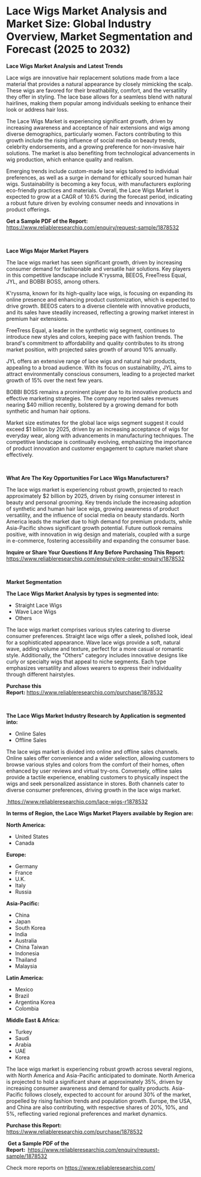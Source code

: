 <p><h1>Lace Wigs Market Analysis and Market Size: Global Industry Overview, Market Segmentation and Forecast (2025 to 2032)</h1></p><p><strong>Lace Wigs Market Analysis and Latest Trends</strong></p>
<p><p>Lace wigs are innovative hair replacement solutions made from a lace material that provides a natural appearance by closely mimicking the scalp. These wigs are favored for their breathability, comfort, and the versatility they offer in styling. The lace base allows for a seamless blend with natural hairlines, making them popular among individuals seeking to enhance their look or address hair loss.</p><p>The Lace Wigs Market is experiencing significant growth, driven by increasing awareness and acceptance of hair extensions and wigs among diverse demographics, particularly women. Factors contributing to this growth include the rising influence of social media on beauty trends, celebrity endorsements, and a growing preference for non-invasive hair solutions. The market is also benefiting from technological advancements in wig production, which enhance quality and realism.</p><p>Emerging trends include custom-made lace wigs tailored to individual preferences, as well as a surge in demand for ethically sourced human hair wigs. Sustainability is becoming a key focus, with manufacturers exploring eco-friendly practices and materials. Overall, the Lace Wigs Market is expected to grow at a CAGR of 10.6% during the forecast period, indicating a robust future driven by evolving consumer needs and innovations in product offerings.</p></p>
<p><strong>Get a Sample PDF of the Report:&nbsp;</strong> <a href="https://www.reliableresearchiq.com/enquiry/request-sample/1878532?utm_campaign=3174&utm_medium=2&utm_source=Github&utm_content=ia&utm_term=04042025&utm_id=lace-wigs">https://www.reliableresearchiq.com/enquiry/request-sample/1878532</a></p>
<p>&nbsp;</p>
<p><strong>Lace Wigs Major Market Players</strong></p>
<p><p>The lace wigs market has seen significant growth, driven by increasing consumer demand for fashionable and versatile hair solutions. Key players in this competitive landscape include K'ryssma, BEEOS, FreeTress Equal, JYL, and BOBBI BOSS, among others. </p><p>K'ryssma, known for its high-quality lace wigs, is focusing on expanding its online presence and enhancing product customization, which is expected to drive growth. BEEOS caters to a diverse clientele with innovative products, and its sales have steadily increased, reflecting a growing market interest in premium hair extensions.</p><p>FreeTress Equal, a leader in the synthetic wig segment, continues to introduce new styles and colors, keeping pace with fashion trends. The brand's commitment to affordability and quality contributes to its strong market position, with projected sales growth of around 10% annually.</p><p>JYL offers an extensive range of lace wigs and natural hair products, appealing to a broad audience. With its focus on sustainability, JYL aims to attract environmentally conscious consumers, leading to a projected market growth of 15% over the next few years.</p><p>BOBBI BOSS remains a prominent player due to its innovative products and effective marketing strategies. The company reported sales revenues nearing $40 million recently, bolstered by a growing demand for both synthetic and human hair options.</p><p>Market size estimates for the global lace wigs segment suggest it could exceed $1 billion by 2025, driven by an increasing acceptance of wigs for everyday wear, along with advancements in manufacturing techniques. The competitive landscape is continually evolving, emphasizing the importance of product innovation and customer engagement to capture market share effectively.</p></p>
<p>&nbsp;</p>
<p><strong>What Are The Key Opportunities For Lace Wigs Manufacturers?</strong></p>
<p><p>The lace wigs market is experiencing robust growth, projected to reach approximately $2 billion by 2025, driven by rising consumer interest in beauty and personal grooming. Key trends include the increasing adoption of synthetic and human hair lace wigs, growing awareness of product versatility, and the influence of social media on beauty standards. North America leads the market due to high demand for premium products, while Asia-Pacific shows significant growth potential. Future outlook remains positive, with innovation in wig design and materials, coupled with a surge in e-commerce, fostering accessibility and expanding the consumer base.</p></p>
<p><strong>Inquire or Share Your Questions If Any Before Purchasing This Report:</strong> <a href="https://www.reliableresearchiq.com/enquiry/pre-order-enquiry/1878532?utm_campaign=3174&utm_medium=2&utm_source=Github&utm_content=ia&utm_term=04042025&utm_id=lace-wigs">https://www.reliableresearchiq.com/enquiry/pre-order-enquiry/1878532</a></p>
<p>&nbsp;</p>
<p><strong>Market Segmentation</strong></p>
<p><strong>The Lace Wigs Market Analysis by types is segmented into:</strong></p>
<p><ul><li>Straight Lace Wigs</li><li>Wave Lace Wigs</li><li>Others</li></ul></p>
<p><p>The lace wigs market comprises various styles catering to diverse consumer preferences. Straight lace wigs offer a sleek, polished look, ideal for a sophisticated appearance. Wave lace wigs provide a soft, natural wave, adding volume and texture, perfect for a more casual or romantic style. Additionally, the "Others" category includes innovative designs like curly or specialty wigs that appeal to niche segments. Each type emphasizes versatility and allows wearers to express their individuality through different hairstyles.</p></p>
<p><strong>Purchase this Report:&nbsp;</strong><a href="https://www.reliableresearchiq.com/purchase/1878532?utm_campaign=3174&utm_medium=2&utm_source=Github&utm_content=ia&utm_term=04042025&utm_id=lace-wigs">https://www.reliableresearchiq.com/purchase/1878532</a></p>
<p>&nbsp;</p>
<p><strong>The Lace Wigs Market Industry Research by Application is segmented into:</strong></p>
<p><ul><li>Online Sales</li><li>Offline Sales</li></ul></p>
<p><p>The lace wigs market is divided into online and offline sales channels. Online sales offer convenience and a wider selection, allowing customers to browse various styles and colors from the comfort of their homes, often enhanced by user reviews and virtual try-ons. Conversely, offline sales provide a tactile experience, enabling customers to physically inspect the wigs and seek personalized assistance in stores. Both channels cater to diverse consumer preferences, driving growth in the lace wigs market.</p></p>
<p><a href="https://www.reliableresearchiq.com/lace-wigs-r1878532?utm_campaign=3174&utm_medium=2&utm_source=Github&utm_content=ia&utm_term=04042025&utm_id=lace-wigs">&nbsp;https://www.reliableresearchiq.com/lace-wigs-r1878532</a></p>
<p><strong>In terms of Region, the Lace Wigs Market Players available by Region are:</strong></p>
<p>
    <p> <strong> North America: </strong>
        <ul>
            <li>United States</li>
            <li>Canada</li>
        </ul>
        </p> 
    <p> <strong> Europe: </strong>
        <ul>
            <li>Germany</li>
            <li>France</li>
            <li>U.K.</li>
            <li>Italy</li>
            <li>Russia</li>
        </ul>
        </p> 
    <p> <strong> Asia-Pacific: </strong>
        <ul>
            <li>China</li>
            <li>Japan</li>
            <li>South Korea</li>
            <li>India</li>
            <li>Australia</li>
            <li>China Taiwan</li>
            <li>Indonesia</li>
            <li>Thailand</li>
            <li>Malaysia</li>
        </ul>
        </p> 
    <p> <strong> Latin America: </strong>
        <ul>
            <li>Mexico</li>
            <li>Brazil</li>
            <li>Argentina Korea</li>
            <li>Colombia</li>
        </ul>
        </p> 
    <p> <strong> Middle East & Africa: </strong>
        <ul>
            <li>Turkey</li>
            <li>Saudi</li>
            <li>Arabia</li>
            <li>UAE</li>
            <li>Korea</li>
        </ul>
    </p>
    </p>
<p><p>The lace wigs market is experiencing robust growth across several regions, with North America and Asia-Pacific anticipated to dominate. North America is projected to hold a significant share at approximately 35%, driven by increasing consumer awareness and demand for quality products. Asia-Pacific follows closely, expected to account for around 30% of the market, propelled by rising fashion trends and population growth. Europe, the USA, and China are also contributing, with respective shares of 20%, 10%, and 5%, reflecting varied regional preferences and market dynamics.</p></p>
<p><strong>Purchase this Report: </strong><a href="https://www.reliableresearchiq.com/purchase/1878532?utm_campaign=3174&utm_medium=2&utm_source=Github&utm_content=ia&utm_term=04042025&utm_id=lace-wigs">https://www.reliableresearchiq.com/purchase/1878532</a></p>
<p>&nbsp;<strong>Get a Sample PDF of the Report:&nbsp;&nbsp;</strong><a href="https://www.reliableresearchiq.com/enquiry/request-sample/1878532?utm_campaign=3174&utm_medium=2&utm_source=Github&utm_content=ia&utm_term=04042025&utm_id=lace-wigs">https://www.reliableresearchiq.com/enquiry/request-sample/1878532</a></p>
<p><strong></strong></p>
<p>Check more reports on <a href="https://www.reliableresearchiq.com/?utm_campaign=3174&utm_medium=2&utm_source=Github&utm_content=ia&utm_term=04042025&utm_id=lace-wigs">https://www.reliableresearchiq.com/</a></p>